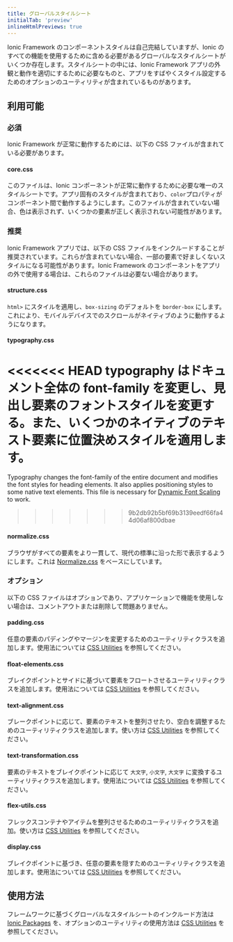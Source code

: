```yaml
---
title: グローバルスタイルシート
initialTab: 'preview'
inlineHtmlPreviews: true
---
```


<head>
  <title>グローバルスタイルシート: Styled CSS Component Options for Ionic Apps</title>
  <meta
    name="description"
    content="While Ionic component styles are self-contained, there are several global stylesheets and CSS options to include to utilize all features. Read to learn more."
  />
</head>

Ionic Framework のコンポーネントスタイルは自己完結していますが、Ionic のすべての機能を使用するために含める必要があるグローバルなスタイルシートがいくつか存在します。スタイルシートの中には、Ionic Framework アプリの外観と動作を適切にするために必要なものと、アプリをすばやくスタイル設定するためのオプションのユーティリティが含まれているものがあります。

## 利用可能

### 必須

Ionic Framework が正常に動作するためには、以下の CSS ファイルが含まれている必要があります。

#### core.css

このファイルは、Ionic コンポーネントが正常に動作するために必要な唯一のスタイルシートです。アプリ固有のスタイルが含まれており、`color`プロパティがコンポーネント間で動作するようにします。このファイルが含まれていない場合、色は表示されず、いくつかの要素が正しく表示されない可能性があります。

### 推奨

Ionic Framework アプリでは、以下の CSS ファイルをインクルードすることが推奨されています。これらが含まれていない場合、一部の要素で好ましくないスタイルになる可能性があります。Ionic Framework のコンポーネントをアプリの外で使用する場合は、これらのファイルは必要ない場合があります。

#### structure.css

`html>` にスタイルを適用し、`box-sizing` のデフォルトを `border-box` にします。これにより、モバイルデバイスでのスクロールがネイティブのように動作するようになります。

#### typography.css

<<<<<<< HEAD
typography はドキュメント全体の font-family を変更し、見出し要素のフォントスタイルを変更する。また、いくつかのネイティブのテキスト要素に位置決めスタイルを適用します。
=======
Typography changes the font-family of the entire document and modifies the font styles for heading elements. It also applies positioning styles to some native text elements. This file is necessary for [Dynamic Font Scaling](./dynamic-font-scaling) to work.
>>>>>>> 9b2db92b5bf69b3139eedf66fa44d06af800dbae

#### normalize.css

ブラウザがすべての要素をより一貫して、現代の標準に沿った形で表示するようにします。これは [Normalize.css](https://necolas.github.io/normalize.css/) をベースにしています。

### オプション

以下の CSS ファイルはオプションであり、アプリケーションで機能を使用しない場合は、コメントアウトまたは削除して問題ありません。

#### padding.css

任意の要素のパディングやマージンを変更するためのユーティリティクラスを追加します。使用法については [CSS Utilities](css-utilities.md#content-space) を参照してください。

#### float-elements.css

ブレイクポイントとサイドに基づいて要素をフロートさせるユーティリティクラスを追加します。使用法については [CSS Utilities](css-utilities.md#element-placement) を参照してください。

#### text-alignment.css

ブレークポイントに応じて、要素のテキストを整列させたり、空白を調整するためのユーティリティクラスを追加します。使い方は [CSS Utilities](css-utilities.md#text-alignment) を参照してください。

#### text-transformation.css

要素のテキストをブレイクポイントに応じて `大文字`, `小文字`, `大文字` に変換するユーティリティクラスを追加します。使用法については [CSS Utilities](css-utilities.md#text-transformation) を参照してください。

#### flex-utils.css

フレックスコンテナやアイテムを整列させるためのユーティリティクラスを追加。使い方は [CSS Utilities](css-utilities.md#flex-properties) を参照してください。

#### display.css

ブレイクポイントに基づき、任意の要素を隠すためのユーティリティクラスを追加します。使用法については [CSS Utilities](css-utilities.md#element-display) を参照してください。

## 使用方法

フレームワークに基づくグローバルなスタイルシートのインクルード方法は [Ionic Packages](../intro/cdn.md) を、オプションのユーティリティの使用方法は [CSS Utilities](css-utilities.md) を参照してください。
